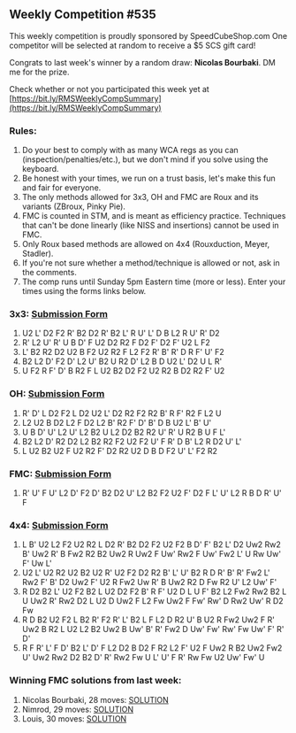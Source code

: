 ## Weekly Competition #535 
 
 This weekly competition is proudly sponsored by SpeedCubeShop.com 
 One competitor will be selected at random to receive a $5 SCS gift card! 
 
 Congrats to last week's winner by a random draw: **Nicolas Bourbaki**. DM me for the prize. 
 
 Check whether or not you participated this week yet at [https://bit.ly/RMSWeeklyCompSummary](https://bit.ly/RMSWeeklyCompSummary)  
 
 ### Rules: 
 1. Do your best to comply with as many WCA regs as you can (inspection/penalties/etc.), but we don't mind if you solve using the keyboard. 
 2. Be honest with your times, we run on a trust basis, let's make this fun and fair for everyone. 
 3. The only methods allowed for 3x3, OH and FMC are Roux and its variants (ZBroux, Pinky Pie). 
 4. FMC is counted in STM, and is meant as efficiency practice. Techniques that can't be done linearly (like NISS and insertions) cannot be used in FMC. 
 5. Only Roux based methods are allowed on 4x4 (Rouxduction, Meyer, Stadler). 
 6. If you're not sure whether a method/technique is allowed or not, ask in the comments. 
 7. The comp runs until Sunday 5pm Eastern time (more or less). Enter your times using the forms links below. 
 
### 3x3: [Submission Form](https://forms.gle/H5xoCWvGKnZ92fQt8) 
 1. U2 L' D2 F2 R' B2 D2 R' B2 L' R U' L' D B L2 R U' R' D2 
 2. R' L2 U' R' U B D' F U2 D2 R2 F D2 F' D2 F' U2 L F2 
 3. L' B2 R2 D2 U2 B F2 U2 R2 F L2 F2 R' B' R' D R F' U' F2 
 4. B2 L2 D' F2 D' L2 U' B2 U R2 D' L2 B D U2 L' D2 U L R' 
 5. U F2 R F' D' B R2 F L U2 B2 D2 F2 U2 R2 B D2 R2 F' U2 
 
### OH: [Submission Form](https://forms.gle/UgRLW3K1d5KkMGfM9) 
 1. R' D' L D2 F2 L D2 U2 L' D2 R2 F2 R2 B' R F' R2 F L2 U 
 2. L2 U2 B D2 L2 F D2 L2 B' R2 F' D' B' D B U2 L' B' U' 
 3. U B D' U' L2 U' L2 B2 U L2 D2 B2 R2 U' R' U R2 B U F L' 
 4. B2 L2 D' R2 D2 L2 B2 R2 F2 U2 F2 U' F R' D B' L2 R D2 U' L' 
 5. L U2 B2 U2 F U2 R2 F' D2 R2 U2 D B D F2 U' L' F2 R2 
 
### FMC: [Submission Form](https://forms.gle/1P9VUgZmA1pibwvL9) 
 1. R' U' F U' L2 D' F2 D' B2 D2 U' L2 B2 F2 U2 F' D2 F L' U' L2 R B D R' U' F 
 
### 4x4: [Submission Form](https://forms.gle/bHNjncvEcPvFWBP2A) 
 1. L B' U2 L2 F2 U2 R2 L D2 R' B2 D2 F2 U2 F2 B D' F' B2 L' D2 Uw2 Rw2 B' Uw2 R' B Fw2 R2 B2 Uw2 R Uw2 F Uw' Rw2 F Uw' Fw2 L' U Rw Uw' F' Uw L' 
 2. U2 L' U2 R2 U2 B2 U2 R' U2 F2 D2 R2 B' L' U' B2 R D R' B' R' Fw2 L' Rw2 F' B' D2 Uw2 F' U2 R Fw2 Uw R' B Uw2 R2 D Fw R2 U' L2 Uw' F' 
 3. R D2 B2 L' U2 F2 B2 L U2 D2 F2 B' R F' U2 D L U F' B2 L2 Fw2 Rw2 B2 L U Uw2 R' Rw2 D2 L U2 D Uw2 F L2 Fw Uw2 F Fw' Rw' D Rw2 Uw' R D2 Fw 
 4. R D B2 U2 F2 L B2 R' F2 R' L' B2 L F L2 D R2 U' B U2 R Fw2 Uw2 F R' Uw2 B R2 L U2 L2 B2 Uw2 B Uw' B' R' Fw2 D Uw' Fw' Rw' Fw Uw' F' R' D' 
 5. R F R' L' F D' B2 L' D' F L2 D2 B D2 F R2 L2 F' U2 F Uw2 R B2 Uw2 Fw2 U' Uw2 Rw2 D2 B2 D' R' Rw2 Fw U L' U' F R' Rw Fw U2 Uw' Fw' U 
 
### Winning FMC solutions from last week: 
 1. Nicolas Bourbaki, 28 moves: [SOLUTION](https://bit.ly/43AVBcI)
 2. Nimrod, 29 moves: [SOLUTION](https://bit.ly/4dS3JdG)
 3. Louis, 30 moves: [SOLUTION](https://bit.ly/4jrc4G7)
 